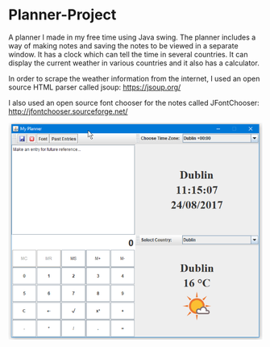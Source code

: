 # Planner-Project
A planner I made in my free time using Java swing. The planner includes a way of making notes and saving the notes to be viewed in a separate window. It has a clock which can tell the time in several countries. It can display the current weather in various countries and it also has a calculator.

In order to scrape the weather information from the internet, I used an open source HTML parser called jsoup: https://jsoup.org/

I also used an open source font chooser for the notes called JFontChooser: http://jfontchooser.sourceforge.net/

![Alt text](planner.png)
